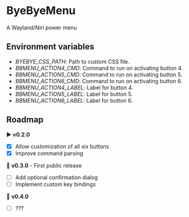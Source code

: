 # ByeByeMenu

A Wayland/Niri power menu

## Environment variables

- *BYEBYE_CSS_PATH*: Path to custom CSS file.
- *BBMENU_ACTION4_CMD*: Command to run on activating button 4.
- *BBMENU_ACTION5_CMD*: Command to run on activating button 5.
- *BBMENU_ACTION6_CMD*: Command to run on activating button 6.
- *BBMENU_ACTION4_LABEL*: Label for button 4.
- *BBMENU_ACTION5_LABEL*: Label for button 5.
- *BBMENU_ACTION6_LABEL*: Label for button 6.

## Roadmap

▶️ **v0.2.0**
- [x] Allow customization of all six buttons
- [x] Improve command parsing
 
🐌 **v0.3.0** - First public release
- [ ] Add optional confirmation dialog
- [ ] Implement custom key bindings

🦥 **v0.4.0**
- [ ] ???
